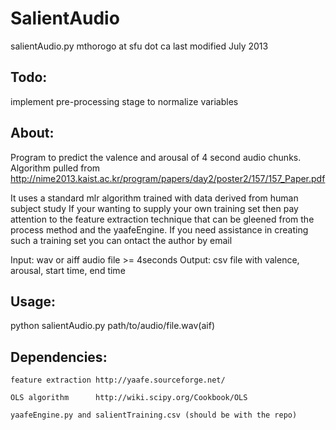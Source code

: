 SalientAudio
============

salientAudio.py
mthorogo at sfu dot ca
last modified July 2013

Todo:
-----
implement pre-processing stage to normalize variables

About:
------
Program to predict the valence and arousal of 4 second audio chunks.
Algorithm pulled from http://nime2013.kaist.ac.kr/program/papers/day2/poster2/157/157_Paper.pdf

It uses a standard mlr algorithm trained with data derived from human subject study
If your wanting to supply your own training set then pay attention to the feature 
extraction technique that can be gleened from the process method and the yaafeEngine. 
If you need assistance in creating such a training set you can ontact the author by email

Input:  wav or aiff audio file >= 4seconds
Output: csv file with valence, arousal, start time, end time
     
Usage: 
-----
python salientAudio.py path/to/audio/file.wav(aif)
    
Dependencies:
--------------
    feature extraction http://yaafe.sourceforge.net/
    
    OLS algorithm      http://wiki.scipy.org/Cookbook/OLS
    
    yaafeEngine.py and salientTraining.csv (should be with the repo)
